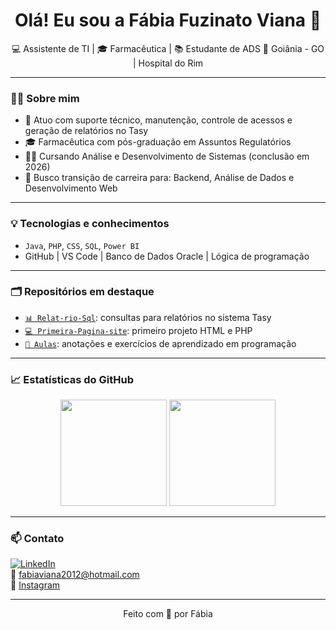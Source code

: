 <h1 align="center">Olá! Eu sou a Fábia Fuzinato Viana 👋</h1>

<p align="center">
💻 Assistente de TI | 🎓 Farmacêutica | 📚 Estudante de ADS  
📍 Goiânia - GO | Hospital do Rim  
</p>

---

### 👩‍💼 Sobre mim

- 💼 Atuo com suporte técnico, manutenção, controle de acessos e geração de relatórios no Tasy
- 🎓 Farmacêutica com pós-graduação em Assuntos Regulatórios
- 👩‍💻 Cursando Análise e Desenvolvimento de Sistemas (conclusão em 2026)
- 🧠 Busco transição de carreira para: Backend, Análise de Dados e Desenvolvimento Web

---

### 💡 Tecnologias e conhecimentos

- `Java`, `PHP`, `CSS`, `SQL`, `Power BI`
- GitHub | VS Code | Banco de Dados Oracle | Lógica de programação

---

### 🗂️ Repositórios em destaque

- [`📊 Relat-rio-Sql`](https://github.com/fabiabf/Relat-rio-Sql): consultas para relatórios no sistema Tasy
- [`💻 Primeira-Pagina-site`](https://github.com/fabiabf/Primeira-Pagina-site): primeiro projeto HTML e PHP
- [`📘 Aulas`](https://github.com/fabiabf/aulas): anotações e exercícios de aprendizado em programação

---

### 📈 Estatísticas do GitHub

<div align="center">
  <img height="170" src="https://github-readme-stats.vercel.app/api?username=fabiabf&show_icons=true&theme=radical" />
  <img height="170" src="https://github-readme-stats.vercel.app/api/top-langs/?username=fabiabf&layout=compact&theme=radical" />
</div>

---

### 📫 Contato

[![LinkedIn](https://img.shields.io/badge/LinkedIn-Fábia%20Fuzinato-blue?style=flat&logo=linkedin)](https://www.linkedin.com/in/fábia-fuzinato)  
📧 fabiaviana2012@hotmail.com  
📸 [Instagram](https://www.instagram.com/fabiafuzinatoviana?igsh=MXhxaXBkNmtmdXJobA==)


---

<p align="center">
Feito com 💙 por Fábia
</p>

